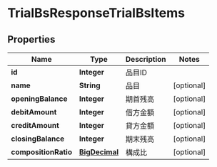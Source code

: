 

# TrialBsResponseTrialBsItems

## Properties

Name | Type | Description | Notes
------------ | ------------- | ------------- | -------------
**id** | **Integer** | 品目ID | 
**name** | **String** | 品目 |  [optional]
**openingBalance** | **Integer** | 期首残高 |  [optional]
**debitAmount** | **Integer** | 借方金額 |  [optional]
**creditAmount** | **Integer** | 貸方金額 |  [optional]
**closingBalance** | **Integer** | 期末残高 |  [optional]
**compositionRatio** | [**BigDecimal**](BigDecimal.md) | 構成比 |  [optional]



